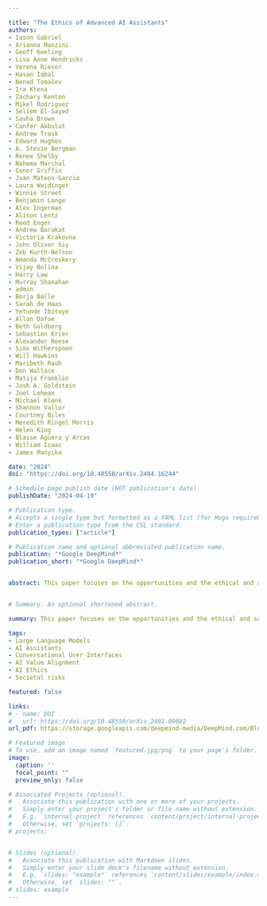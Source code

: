 ```yaml
---

title: "The Ethics of Advanced AI Assistants"
authors: 
- Iason Gabriel
- Arianna Manzini
- Geoff Keeling
- Lisa Anne Hendricks
- Verena Rieser
- Hasan Iqbal
- Nenad Tomašev
- Ira Ktena
- Zachary Kenton
- Mikel Rodriguez
- Seliem El-Sayed
- Sasha Brown
- Canfer Akbulut
- Andrew Trask
- Edward Hughes
- A. Stevie Bergman
- Renee Shelby
- Nahema Marchal
- Conor Griffin
- Juan Mateos-Garcia
- Laura Weidinger
- Winnie Street
- Benjamin Lange
- Alex Ingerman
- Alison Lentz
- Reed Enger
- Andrew Barakat
- Victoria Krakovna
- John Oliver Siy
- Zeb Kurth-Nelson
- Amanda McCroskery
- Vijay Bolina
- Harry Law
- Murray Shanahan
- admin
- Borja Balle
- Sarah de Haas
- Yetunde Ibitoye
- Allan Dafoe
- Beth Goldberg
- Sébastien Krier
- Alexander Reese
- Sims Witherspoon
- Will Hawkins
- Maribeth Rauh
- Don Wallace
- Matija Franklin
- Josh A. Goldstein
- Joel Lehman
- Michael Klenk 
- Shannon Vallor
- Courtney Biles
- Meredith Ringel Morris
- Helen King
- Blaise Agüera y Arcas
- William Isaac
- James Manyika

date: "2024"
doi: "https://doi.org/10.48550/arXiv.2404.16244"

# Schedule page publish date (NOT publication's date).
publishDate: "2024-04-19"

# Publication type.
# Accepts a single type but formatted as a YAML list (for Hugo requirements).
# Enter a publication type from the CSL standard.
publication_types: ["article"]

# Publication name and optional abbreviated publication name.
publication: "*Google DeepMind*"
publication_short: "*Google DeepMind*"


abstract: This paper focuses on the opportunities and the ethical and societal risks posed by advanced AI assistants. We define advanced AI assistants as artificial agents with natural language interfaces, whose function is to plan and execute sequences of actions on behalf of a user – across one or more domains – in line with the user’s expectations. The paper starts by considering the technology itself, providing an overview of AI assistants, their technical foundations and potential range of applications. It then explores questions around AI value alignment, well-being, safety and malicious uses. Extending the circle of inquiry further, we next consider the relationship between advanced AI assistants and individual users in more detail, exploring topics such as manipulation and persuasion, anthropomorphism, appropriate relationships, trust and privacy. With this analysis in place, we consider the deployment of advanced assistants at a societal scale, focusing on cooperation, equity and access, misinformation, economic impact, the environment and how best to evaluate advanced AI assistants. Finally, we conclude by providing a range of recommendations for researchers, developers, policymakers and public stakeholders.


# Summary. An optional shortened abstract.

summary: This paper focuses on the opportunities and the ethical and societal risks posed by advanced AI assistants. We define advanced AI assistants as artificial agents with natural language interfaces, whose function is to plan and execute sequences of actions on behalf of a user – across one or more domains – in line with the user’s expectations.

tags:
- Large Language Models
- AI Assistants
- Conversational User Interfaces
- AI Value Alignment
- AI Ethics
- Societal risks

featured: false

links:
# - name: DOI
#   url: https://doi.org/10.48550/arXiv.2401.09082
url_pdf: https://storage.googleapis.com/deepmind-media/DeepMind.com/Blog/ethics-of-advanced-ai-assistants/the-ethics-of-advanced-ai-assistants-2024-i.pdf

# Featured image
# To use, add an image named `featured.jpg/png` to your page's folder. 
image:
  caption: ''
  focal_point: ""
  preview_only: false

# Associated Projects (optional).
#   Associate this publication with one or more of your projects.
#   Simply enter your project's folder or file name without extension.
#   E.g. `internal-project` references `content/project/internal-project/index.md`.
#   Otherwise, set `projects: []`.
# projects:


# Slides (optional).
#   Associate this publication with Markdown slides.
#   Simply enter your slide deck's filename without extension.
#   E.g. `slides: "example"` references `content/slides/example/index.md`.
#   Otherwise, set `slides: ""`.
# slides: example
---
```



